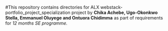 #This repository contains directories for ALX webstack-portfolio_project_specialization project by **Chika Achebe, Ugo-Okonkwo Stella, Emmanuel Oluyege and Ontuora Chidimma** as part of requirements for _12 months SE programme._
